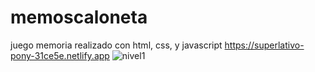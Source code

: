 # memoscaloneta
juego memoria realizado con html, css, y javascript
https://superlativo-pony-31ce5e.netlify.app
![nivel1](https://user-images.githubusercontent.com/110490197/211055973-12a2cd2d-1d17-46fe-813f-0122a6d99c5a.png)
